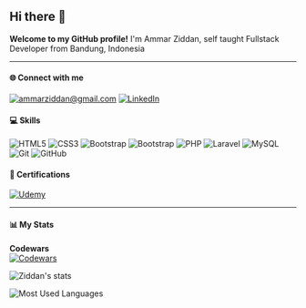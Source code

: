 ## Hi there 👋
**Welcome to my GitHub profile!**
I'm Ammar Ziddan, self taught Fullstack Developer from Bandung, Indonesia

***

#### 🌐 Connect with me
[![ammarziddan@gmail.com](https://img.shields.io/badge/Gmail-D14836?style=for-the-badge&logo=gmail&logoColor=white)](mailto:ammarziddan@gmail.com) [![LinkedIn](https://img.shields.io/badge/LinkedIn-0077B5?style=for-the-badge&logo=linkedin&logoColor=white)](https://www.linkedin.com/in/ammar-ziddan-33954a248/)

#### 💻 Skills
![HTML5](https://img.shields.io/badge/HTML5-E34F26?style=for-the-badge&logo=html5&logoColor=white) ![CSS3](https://img.shields.io/badge/css3-%231572B6.svg?style=for-the-badge&logo=css3&logoColor=white) ![Bootstrap](https://img.shields.io/badge/JavaScript-323330?style=for-the-badge&logo=javascript&logoColor=F7DF1E) ![Bootstrap](https://img.shields.io/badge/bootstrap-%238511FA.svg?style=for-the-badge&logo=bootstrap&logoColor=white) ![PHP](https://img.shields.io/badge/php-%23777BB4.svg?style=for-the-badge&logo=php&logoColor=white) ![Laravel](https://img.shields.io/badge/laravel-%23FF2D20.svg?style=for-the-badge&logo=laravel&logoColor=white) ![MySQL](https://img.shields.io/badge/mysql-4479A1.svg?style=for-the-badge&logo=mysql&logoColor=white) ![Git](https://img.shields.io/badge/git-%23F05033.svg?style=for-the-badge&logo=git&logoColor=white) ![GitHub](https://img.shields.io/badge/github-%23121011.svg?style=for-the-badge&logo=github&logoColor=white)

#### 📜 Certifications
[![Udemy](https://img.shields.io/badge/Udemy-EC5252?style=for-the-badge&logo=Udemy&logoColor=white)](https://www.udemy.com/user/ammar-ziddan/)

***

#### 📊 My Stats


**Codewars** <br>[![Codewars](https://www.codewars.com/users/ammarziddan/badges/small)](https://www.codewars.com/users/ammarziddan)

![Ziddan's stats](https://github-readme-stats.vercel.app/api?username=ammarziddan&show_icons=true&theme=merko)

![Most Used Languages](https://github-readme-stats.vercel.app/api/top-langs/?username=ammarziddan&theme=dark&hide_border=false&include_all_commits=true&count_private=true&layout=compact)
